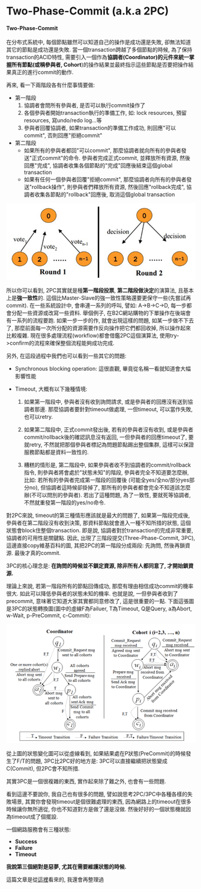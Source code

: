 # Two-Phase-Commit \(a.k.a 2PC\)

#### Two-Phase-Commit

在分布式系統中, 每個節點雖然可以知道自己的操作是成功還是失敗, 卻無法知道其它的節點是成功還是失敗. 當一個transaction跨越了多個節點的時候, 為了保持transaction的ACID特性, 需要引入一個作為**協調者\(Coordinator\)**的元件來統一掌握所有節點\(或稱**參與者, Cohort**\)的操作結果並最終指示這些節點是否要把操作結果真正的進行commit的動作.

再來, 看一下兩階段各有什麼事情要做:

* 第一階段
  1. 協調者會問所有參與者, 是否可以執行commit操作了
  2. 各個參與者開始transaction執行的準備工作, 如: lock resources, 預留resources, 寫undo/redo log...等
  3. 參與者回覆協調者, 如果transaction的準備工作成功, 則回應"可以commit", 否則回應"拒絕commit"
* 第二階段
  * 如果所有的參與者都回"可以commit", 那麼協調者就向所有的參與者發送"正式commit"的命令. 參與者完成正式commit, 並釋放所有資源, 然後回應"完成", 協調者收集各個節點的"完成"回應後結束這個global transaction
  * 如果有任何一個參與者回覆"拒絕commit", 那麼協調者向所有的參與者發送"rollback操作", 則參與者們釋放所有資源, 然後回應"rollback完成", 協調者收集各節點的"rollback"回應後, 取消這個global transaction

![](/assets/2PC.png)

所以你可以看到, 2PC其實就是種**第一階段投票**, **第二階段做決定**的演算法, 且基本上是**強一致性**的. 這個比Master-Slave的強一致性策略還要更保守一些\(先嘗試再commit\). 在一些系統設計中, 會串連一系列的呼叫, 譬如: A-&gt;B-&gt;C-&gt;D, 每一步都會分配一些資源或改寫一些資料. 舉個例子, 在B2C網站購物的下單操作在後端會有一系列的流程要跑. 如果一步一步的作, 就會出現這樣的問題, 如某一步做不下去了, 那麼前面每一次所分配的資源需要作反向操作把它們都回收掉, 所以操作起來比較複雜. 現在很多處理流程\(workflow\)都會借鑑2PC這個演算法, 使用try-&gt;confirm的流程來確保整個流程能夠成功完成.

另外, 在這段過程中我們也可以看到一些其它的問題:

* Synchronous blocking operation: 這很直觀, 畢竟從名稱一看就知道會大幅影響性能
* Timeout, 大概有以下幾種情境:

  1. 如果第一階段中, 參與者沒有收到詢問請求, 或是參與者的回應沒有送到協調者那邊. 那麼協調者要針對timeout做處理, 一但timeout, 可以當作失敗, 也可以retry.

  2. 如果第二階段中, 正式commit發出後, 若有的參與者沒有收到, 或是參與者commit/rollback後的確認訊息沒有返回, 一但參與者的回應timeout了, 要就retry, 不然就把那個參與者標記為問題節點踢出整個集群, 這樣可以保證服務節點都是資料一致性的.

  3. 糟糕的情形是, 第二階段中, 如果參與者收不到協調者的commit/rollback指令, 則參與者將會處於"狀態未知"的階段, 參與者完全不知道要怎麼辦, 比如: 若所有的參與者完成第一階段的回覆後 \(可能全yes/全no/部分yes部分no\), 但協調者這時候卻掛掉了, 那所有的參與者都會完全不知道該怎麼辦\(不可以問別的參與者\). 若出了這種問題, 為了一致性, 要就死等協調者, 不然就重發第一階段的yes/no命令.

對2PC來說, timeout的第三種情形應該就是最大的問題了, 如果第一階段完成後, 參與者在第二階段沒有收到決策, 那資料節點就會進入一種不知所措的狀態, 這個狀態會block住整個transaction. 即是說, 協調者對於transaction的完成非常重要, 協調者的可用性是關鍵點. 因此, 出現了三階段提交\(Three-Phase-Commit, 3PC\), 這邊直接copy維基百科的圖, 其把2PC的第一階段分成兩段: 先詢問, 然後再鎖資源. 最後才真的commit.

3PC的核心理念是: **在詢問的時候並不鎖定資源, 除非所有人都同意了, 才開始鎖資源.**

理論上來說, 若第一階段所有的節點回傳成功, 那麼有理由相信成功commit的機率很大. 如此可以降低參與者的狀態未知的機率. 也就是說, 一但參與者收到了precommit, 意味著它知道大家其實都同意修改了, 這是很重要的一點. 下面這張圖是3PC的狀態轉換圖\(圖中的虛線F為Failuer, T為Timeout, Q是Query, a為Abort, w-Wait, p-PreCommit, c-Commit\):

![](/assets/3PC-state.png)

從上圖的狀態變化圖可以從虛線看到, 如果結果處在P狀態\(PreCommit\)的時候發生了F/T的問題, 3PC比2PC好的地方是: 3PC可以直接繼續把狀態變成C\(Commit\), 但2PC會不知所措.

其實3PC是一個很複雜的東西, 實作起來除了難之外, 也會有一些問題.

看到這邊不要說你, 我自己也有很多的問題, 譬如說思考2PC/3PC中各種各樣的失敗場景, 其實你會發現timeout是個很難處理的東西, 因為網路上的timeout在很多時候讓你無所適從, 你也不知道對方是做了還是沒做. 然後好好的一個狀態機就因為timeout成了個擺設.

一個網路服務會有三種狀態:

* **Success**
* **Failure**
* **Timeout**

**我說第三個絕對是惡夢, 尤其在需要維護狀態的時候.**

這篇文章是從[這裡](http://coolshell.cn/articles/10910.html)看來的, 我還會再整理過

